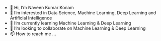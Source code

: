 - 👋 Hi, I’m Naveen Kumar Konam
- 👀 I’m interested in Data Science, Machine Learning, Deep Learning and Artificial Intelligence
- 🌱 I’m currently learning Machine Learning & Deep Learning
- 💞️ I’m looking to collaborate on Machine Learning & Deep Learning
- 📫 How to reach me ...

<!---
naveenkonam1985/naveenkonam1985 is a ✨ special ✨ repository because its `README.md` (this file) appears on your GitHub profile.
You can click the Preview link to take a look at your changes.
--->
